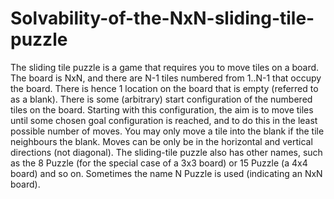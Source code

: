 # Solvability-of-the-NxN-sliding-tile-puzzle
The sliding tile puzzle is a game that requires you to move tiles on a board. The board is NxN, and there are N-1 tiles numbered from 1..N-1 that occupy the board. There is hence 1 location on the board that is empty (referred to as a blank). There is some (arbitrary) start configuration of the numbered tiles on the board. Starting with this configuration, the aim is to move tiles until some chosen goal configuration is reached, and to do this in the least possible number of moves. You may only move a tile into the blank if the tile neighbours the blank. Moves can be only be in the horizontal and vertical directions (not diagonal). The sliding-tile puzzle also has other names, such as the 8 Puzzle (for the special case of a 3x3 board) or 15 Puzzle (a 4x4 board) and so on. Sometimes the name N Puzzle is used (indicating an NxN board).
